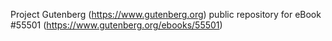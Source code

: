 Project Gutenberg (https://www.gutenberg.org) public repository for
eBook #55501 (https://www.gutenberg.org/ebooks/55501)

